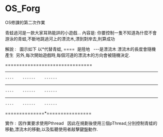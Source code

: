 # OS_Forg
OS修課的第二次作業

青蛙過河是一款大家耳熟能詳的小遊戲...
內容是: 你要控制一隻不知道為什麼不會游泳的青蛙,不斷地跳過河上的漂流木,漂到對岸去,則算成功


 解說 :   圖示如下
以*代替青蛙, ====  是陸地    ---是漂流木
漂流木的長度會隨機產生  另外,每次開始遊戲時,每個河道的漂流木的方向會被隨機決定.      

===============================
---     ------    ------
    ----    ------    ------
---     ------    ------
    ----    ------    ------
---     ------    ------
    ----    ------    ------
==============*================

實作 :  因作業要求使用Pthread   
因此在規劃後使用三個pThread,分別控制青蛙的移動,漂流木的移動,以及監聽使用者敲擊鍵盤動作.

